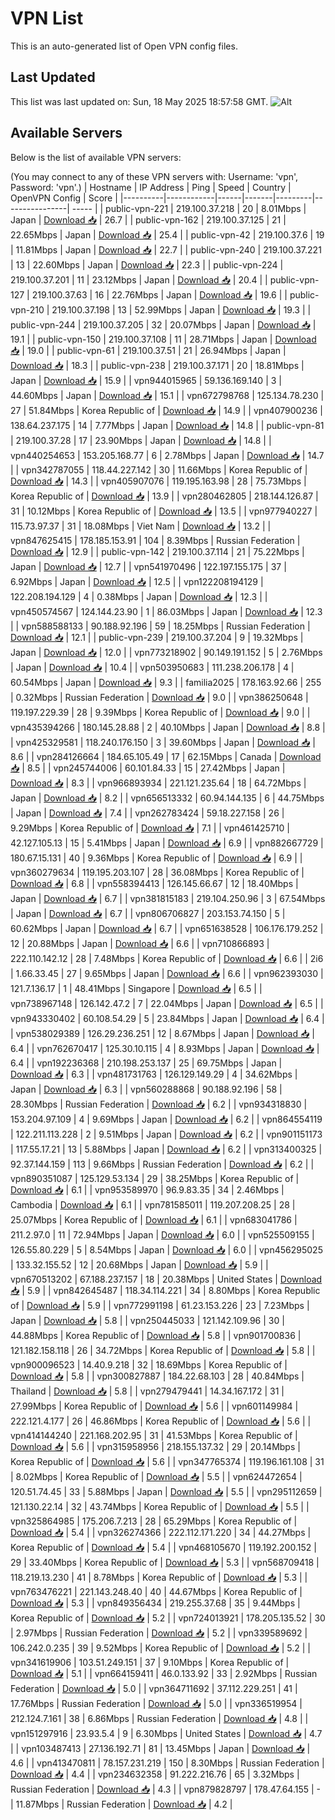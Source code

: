 # VPN List

This is an auto-generated list of Open VPN config files.

## Last Updated

This list was last updated on: Sun, 18 May 2025 18:57:58 GMT.
![Alt](https://repobeats.axiom.co/api/embed/186b98318ef1479477931607c1ad7d823f12451f.svg "Repobeats analytics image")

## Available Servers

Below is the list of available VPN servers:

(You may connect to any of these VPN servers with: Username: 'vpn', Password: 'vpn'.)
| Hostname | IP Address | Ping | Speed | Country | OpenVPN Config | Score |
|----------|------------|------|-------|---------|----------------| ----- |
| public-vpn-221 | 219.100.37.218 | 20 | 8.01Mbps | Japan | [Download 📥](./configs/server_0_JP.ovpn) | 26.7 |
| public-vpn-162 | 219.100.37.125 | 21 | 22.65Mbps | Japan | [Download 📥](./configs/server_1_JP.ovpn) | 25.4 |
| public-vpn-42 | 219.100.37.6 | 19 | 11.81Mbps | Japan | [Download 📥](./configs/server_2_JP.ovpn) | 22.7 |
| public-vpn-240 | 219.100.37.221 | 13 | 22.60Mbps | Japan | [Download 📥](./configs/server_3_JP.ovpn) | 22.3 |
| public-vpn-224 | 219.100.37.201 | 11 | 23.12Mbps | Japan | [Download 📥](./configs/server_4_JP.ovpn) | 20.4 |
| public-vpn-127 | 219.100.37.63 | 16 | 22.76Mbps | Japan | [Download 📥](./configs/server_5_JP.ovpn) | 19.6 |
| public-vpn-210 | 219.100.37.198 | 13 | 52.99Mbps | Japan | [Download 📥](./configs/server_6_JP.ovpn) | 19.3 |
| public-vpn-244 | 219.100.37.205 | 32 | 20.07Mbps | Japan | [Download 📥](./configs/server_7_JP.ovpn) | 19.1 |
| public-vpn-150 | 219.100.37.108 | 11 | 28.71Mbps | Japan | [Download 📥](./configs/server_8_JP.ovpn) | 19.0 |
| public-vpn-61 | 219.100.37.51 | 21 | 26.94Mbps | Japan | [Download 📥](./configs/server_9_JP.ovpn) | 18.3 |
| public-vpn-238 | 219.100.37.171 | 20 | 18.81Mbps | Japan | [Download 📥](./configs/server_10_JP.ovpn) | 15.9 |
| vpn944015965 | 59.136.169.140 | 3 | 44.60Mbps | Japan | [Download 📥](./configs/server_11_JP.ovpn) | 15.1 |
| vpn672798768 | 125.134.78.230 | 27 | 51.84Mbps | Korea Republic of | [Download 📥](./configs/server_12_KR.ovpn) | 14.9 |
| vpn407900236 | 138.64.237.175 | 14 | 7.77Mbps | Japan | [Download 📥](./configs/server_13_JP.ovpn) | 14.8 |
| public-vpn-81 | 219.100.37.28 | 17 | 23.90Mbps | Japan | [Download 📥](./configs/server_14_JP.ovpn) | 14.8 |
| vpn440254653 | 153.205.168.77 | 6 | 2.78Mbps | Japan | [Download 📥](./configs/server_15_JP.ovpn) | 14.7 |
| vpn342787055 | 118.44.227.142 | 30 | 11.66Mbps | Korea Republic of | [Download 📥](./configs/server_16_KR.ovpn) | 14.3 |
| vpn405907076 | 119.195.163.98 | 28 | 75.73Mbps | Korea Republic of | [Download 📥](./configs/server_17_KR.ovpn) | 13.9 |
| vpn280462805 | 218.144.126.87 | 31 | 10.12Mbps | Korea Republic of | [Download 📥](./configs/server_18_KR.ovpn) | 13.5 |
| vpn977940227 | 115.73.97.37 | 31 | 18.08Mbps | Viet Nam | [Download 📥](./configs/server_19_VN.ovpn) | 13.2 |
| vpn847625415 | 178.185.153.91 | 104 | 8.39Mbps | Russian Federation | [Download 📥](./configs/server_20_RU.ovpn) | 12.9 |
| public-vpn-142 | 219.100.37.114 | 21 | 75.22Mbps | Japan | [Download 📥](./configs/server_21_JP.ovpn) | 12.7 |
| vpn541970496 | 122.197.155.175 | 37 | 6.92Mbps | Japan | [Download 📥](./configs/server_22_JP.ovpn) | 12.5 |
| vpn122208194129 | 122.208.194.129 | 4 | 0.38Mbps | Japan | [Download 📥](./configs/server_23_JP.ovpn) | 12.3 |
| vpn450574567 | 124.144.23.90 | 1 | 86.03Mbps | Japan | [Download 📥](./configs/server_24_JP.ovpn) | 12.3 |
| vpn588588133 | 90.188.92.196 | 59 | 18.25Mbps | Russian Federation | [Download 📥](./configs/server_25_RU.ovpn) | 12.1 |
| public-vpn-239 | 219.100.37.204 | 9 | 19.32Mbps | Japan | [Download 📥](./configs/server_26_JP.ovpn) | 12.0 |
| vpn773218902 | 90.149.191.152 | 5 | 2.76Mbps | Japan | [Download 📥](./configs/server_27_JP.ovpn) | 10.4 |
| vpn503950683 | 111.238.206.178 | 4 | 60.54Mbps | Japan | [Download 📥](./configs/server_28_JP.ovpn) | 9.3 |
| familia2025 | 178.163.92.66 | 255 | 0.32Mbps | Russian Federation | [Download 📥](./configs/server_29_RU.ovpn) | 9.0 |
| vpn386250648 | 119.197.229.39 | 28 | 9.39Mbps | Korea Republic of | [Download 📥](./configs/server_30_KR.ovpn) | 9.0 |
| vpn435394266 | 180.145.28.88 | 2 | 40.10Mbps | Japan | [Download 📥](./configs/server_31_JP.ovpn) | 8.8 |
| vpn425329581 | 118.240.176.150 | 3 | 39.60Mbps | Japan | [Download 📥](./configs/server_32_JP.ovpn) | 8.6 |
| vpn284126664 | 184.65.105.49 | 17 | 62.15Mbps | Canada | [Download 📥](./configs/server_33_CA.ovpn) | 8.5 |
| vpn245744006 | 60.101.84.33 | 15 | 27.42Mbps | Japan | [Download 📥](./configs/server_34_JP.ovpn) | 8.3 |
| vpn966893934 | 221.121.235.64 | 18 | 64.72Mbps | Japan | [Download 📥](./configs/server_35_JP.ovpn) | 8.2 |
| vpn656513332 | 60.94.144.135 | 6 | 44.75Mbps | Japan | [Download 📥](./configs/server_36_JP.ovpn) | 7.4 |
| vpn262783424 | 59.18.227.158 | 26 | 9.29Mbps | Korea Republic of | [Download 📥](./configs/server_37_KR.ovpn) | 7.1 |
| vpn461425710 | 42.127.105.13 | 15 | 5.41Mbps | Japan | [Download 📥](./configs/server_38_JP.ovpn) | 6.9 |
| vpn882667729 | 180.67.15.131 | 40 | 9.36Mbps | Korea Republic of | [Download 📥](./configs/server_39_KR.ovpn) | 6.9 |
| vpn360279634 | 119.195.203.107 | 28 | 36.08Mbps | Korea Republic of | [Download 📥](./configs/server_40_KR.ovpn) | 6.8 |
| vpn558394413 | 126.145.66.67 | 12 | 18.40Mbps | Japan | [Download 📥](./configs/server_41_JP.ovpn) | 6.7 |
| vpn381815183 | 219.104.250.96 | 3 | 67.54Mbps | Japan | [Download 📥](./configs/server_42_JP.ovpn) | 6.7 |
| vpn806706827 | 203.153.74.150 | 5 | 60.62Mbps | Japan | [Download 📥](./configs/server_43_JP.ovpn) | 6.7 |
| vpn651638528 | 106.176.179.252 | 12 | 20.88Mbps | Japan | [Download 📥](./configs/server_44_JP.ovpn) | 6.6 |
| vpn710866893 | 222.110.142.12 | 28 | 7.48Mbps | Korea Republic of | [Download 📥](./configs/server_45_KR.ovpn) | 6.6 |
| 2i6 | 1.66.33.45 | 27 | 9.65Mbps | Japan | [Download 📥](./configs/server_46_JP.ovpn) | 6.6 |
| vpn962393030 | 121.7.136.17 | 1 | 48.41Mbps | Singapore | [Download 📥](./configs/server_47_SG.ovpn) | 6.5 |
| vpn738967148 | 126.142.47.2 | 7 | 22.04Mbps | Japan | [Download 📥](./configs/server_48_JP.ovpn) | 6.5 |
| vpn943330402 | 60.108.54.29 | 5 | 23.84Mbps | Japan | [Download 📥](./configs/server_49_JP.ovpn) | 6.4 |
| vpn538029389 | 126.29.236.251 | 12 | 8.67Mbps | Japan | [Download 📥](./configs/server_50_JP.ovpn) | 6.4 |
| vpn762670417 | 125.30.10.115 | 4 | 8.93Mbps | Japan | [Download 📥](./configs/server_51_JP.ovpn) | 6.4 |
| vpn192236368 | 210.198.253.137 | 25 | 69.75Mbps | Japan | [Download 📥](./configs/server_52_JP.ovpn) | 6.3 |
| vpn481731763 | 126.129.149.29 | 4 | 34.62Mbps | Japan | [Download 📥](./configs/server_53_JP.ovpn) | 6.3 |
| vpn560288868 | 90.188.92.196 | 58 | 28.30Mbps | Russian Federation | [Download 📥](./configs/server_54_RU.ovpn) | 6.2 |
| vpn934318830 | 153.204.97.109 | 4 | 9.69Mbps | Japan | [Download 📥](./configs/server_55_JP.ovpn) | 6.2 |
| vpn864554119 | 122.211.113.228 | 2 | 9.51Mbps | Japan | [Download 📥](./configs/server_56_JP.ovpn) | 6.2 |
| vpn901151173 | 117.55.17.21 | 13 | 5.88Mbps | Japan | [Download 📥](./configs/server_57_JP.ovpn) | 6.2 |
| vpn313400325 | 92.37.144.159 | 113 | 9.66Mbps | Russian Federation | [Download 📥](./configs/server_58_RU.ovpn) | 6.2 |
| vpn890351087 | 125.129.53.134 | 29 | 38.25Mbps | Korea Republic of | [Download 📥](./configs/server_59_KR.ovpn) | 6.1 |
| vpn953589970 | 96.9.83.35 | 34 | 2.46Mbps | Cambodia | [Download 📥](./configs/server_60_KH.ovpn) | 6.1 |
| vpn781585011 | 119.207.208.25 | 28 | 25.07Mbps | Korea Republic of | [Download 📥](./configs/server_61_KR.ovpn) | 6.1 |
| vpn683041786 | 211.2.97.0 | 11 | 72.94Mbps | Japan | [Download 📥](./configs/server_62_JP.ovpn) | 6.0 |
| vpn525509155 | 126.55.80.229 | 5 | 8.54Mbps | Japan | [Download 📥](./configs/server_63_JP.ovpn) | 6.0 |
| vpn456295025 | 133.32.155.52 | 12 | 20.68Mbps | Japan | [Download 📥](./configs/server_64_JP.ovpn) | 5.9 |
| vpn670513202 | 67.188.237.157 | 18 | 20.38Mbps | United States | [Download 📥](./configs/server_65_US.ovpn) | 5.9 |
| vpn842645487 | 118.34.114.221 | 34 | 8.80Mbps | Korea Republic of | [Download 📥](./configs/server_66_KR.ovpn) | 5.9 |
| vpn772991198 | 61.23.153.226 | 23 | 7.23Mbps | Japan | [Download 📥](./configs/server_67_JP.ovpn) | 5.8 |
| vpn250445033 | 121.142.109.96 | 30 | 44.88Mbps | Korea Republic of | [Download 📥](./configs/server_68_KR.ovpn) | 5.8 |
| vpn901700836 | 121.182.158.118 | 26 | 34.72Mbps | Korea Republic of | [Download 📥](./configs/server_69_KR.ovpn) | 5.8 |
| vpn900096523 | 14.40.9.218 | 32 | 18.69Mbps | Korea Republic of | [Download 📥](./configs/server_70_KR.ovpn) | 5.8 |
| vpn300827887 | 184.22.68.103 | 28 | 40.84Mbps | Thailand | [Download 📥](./configs/server_71_TH.ovpn) | 5.8 |
| vpn279479441 | 14.34.167.172 | 31 | 27.99Mbps | Korea Republic of | [Download 📥](./configs/server_72_KR.ovpn) | 5.6 |
| vpn601149984 | 222.121.4.177 | 26 | 46.86Mbps | Korea Republic of | [Download 📥](./configs/server_73_KR.ovpn) | 5.6 |
| vpn414144240 | 221.168.202.95 | 31 | 41.53Mbps | Korea Republic of | [Download 📥](./configs/server_74_KR.ovpn) | 5.6 |
| vpn315958956 | 218.155.137.32 | 29 | 20.14Mbps | Korea Republic of | [Download 📥](./configs/server_75_KR.ovpn) | 5.6 |
| vpn347765374 | 119.196.161.108 | 31 | 8.02Mbps | Korea Republic of | [Download 📥](./configs/server_76_KR.ovpn) | 5.5 |
| vpn624472654 | 120.51.74.45 | 33 | 5.88Mbps | Japan | [Download 📥](./configs/server_77_JP.ovpn) | 5.5 |
| vpn295112659 | 121.130.22.14 | 32 | 43.74Mbps | Korea Republic of | [Download 📥](./configs/server_78_KR.ovpn) | 5.5 |
| vpn325864985 | 175.206.7.213 | 28 | 65.29Mbps | Korea Republic of | [Download 📥](./configs/server_79_KR.ovpn) | 5.4 |
| vpn326274366 | 222.112.171.220 | 34 | 44.27Mbps | Korea Republic of | [Download 📥](./configs/server_80_KR.ovpn) | 5.4 |
| vpn468105670 | 119.192.200.152 | 29 | 33.40Mbps | Korea Republic of | [Download 📥](./configs/server_81_KR.ovpn) | 5.3 |
| vpn568709418 | 118.219.13.230 | 41 | 8.78Mbps | Korea Republic of | [Download 📥](./configs/server_82_KR.ovpn) | 5.3 |
| vpn763476221 | 221.143.248.40 | 40 | 44.67Mbps | Korea Republic of | [Download 📥](./configs/server_83_KR.ovpn) | 5.3 |
| vpn849356434 | 219.255.37.68 | 35 | 9.44Mbps | Korea Republic of | [Download 📥](./configs/server_84_KR.ovpn) | 5.2 |
| vpn724013921 | 178.205.135.52 | 30 | 2.97Mbps | Russian Federation | [Download 📥](./configs/server_85_RU.ovpn) | 5.2 |
| vpn339589692 | 106.242.0.235 | 39 | 9.52Mbps | Korea Republic of | [Download 📥](./configs/server_86_KR.ovpn) | 5.2 |
| vpn341619906 | 103.51.249.151 | 37 | 9.10Mbps | Korea Republic of | [Download 📥](./configs/server_87_KR.ovpn) | 5.1 |
| vpn664159411 | 46.0.133.92 | 33 | 2.92Mbps | Russian Federation | [Download 📥](./configs/server_88_RU.ovpn) | 5.0 |
| vpn364711692 | 37.112.229.251 | 41 | 17.76Mbps | Russian Federation | [Download 📥](./configs/server_89_RU.ovpn) | 5.0 |
| vpn336519954 | 212.124.7.161 | 38 | 6.86Mbps | Russian Federation | [Download 📥](./configs/server_90_RU.ovpn) | 4.8 |
| vpn151297916 | 23.93.5.4 | 9 | 6.30Mbps | United States | [Download 📥](./configs/server_91_US.ovpn) | 4.7 |
| vpn103487413 | 27.136.192.71 | 81 | 13.45Mbps | Japan | [Download 📥](./configs/server_92_JP.ovpn) | 4.6 |
| vpn413470811 | 78.157.231.219 | 150 | 8.30Mbps | Russian Federation | [Download 📥](./configs/server_93_RU.ovpn) | 4.4 |
| vpn234632358 | 91.222.216.76 | 65 | 3.32Mbps | Russian Federation | [Download 📥](./configs/server_94_RU.ovpn) | 4.3 |
| vpn879828797 | 178.47.64.155 | - | 11.87Mbps | Russian Federation | [Download 📥](./configs/server_95_RU.ovpn) | 4.2 |
